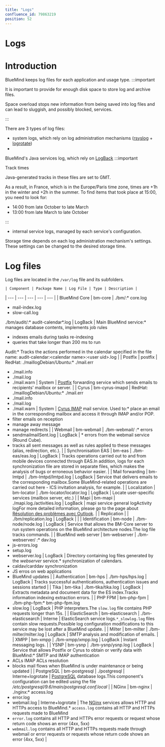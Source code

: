 ```yaml
---
title: "Logs"
confluence_id: 79863219
position: 52
---
```

# Logs


# Introduction

BlueMind keeps log files for each application and usage type.
:::important

It is important to provide for enough disk space to store log and archive files.

Space overload stops new information from being saved into log files and can lead to sluggish, and possibly blocked, services.

:::


There are 3 types of log files:

- system logs, which rely on log administration mechanisms ([rsyslog](http://www.rsyslog.com/) + [logrotate](https://linux.die.net/man/8/logrotate))
- 
BlueMind's Java services log, which rely on [LogBack](https://logback.qos.ch/)
:::important

Track times

Java-generated tracks in these files are set to GMT.

As a result, in France, which is in the Europe/Paris time zone, times are +1h in the winter and +2h in the summer. To find items that took place at 15:00, you need to look for:

  - 14:00 from late October to late March
  - 13:00 from late March to late October

:::
- internal service logs, managed by each service's configuration.


Storage time depends on each log administration mechanism's settings. These settings can be changed to the desired storage time.

# Log files

Log files are located in the `/var/log` file and its subfolders.


    | Component | Package Name | Log File | Type | Description |
| --- | --- | --- | --- | --- |
| BlueMind Core | bm-core | ./bm/:* core.log
* mail-index.log
* slow-call.log

./bm/audit/:* audit-calendar*.log
 | LogBack | Main BlueMind service:* manages database contents, implements job rules
* indexes emails during tasks re-indexing
* queries that take longer than 200 ms to run

Audit:* Tracks the actions performed in the calendar specified in the file name: audit-calendar:&lt;calendar name>:&lt;user uid>.log
 |
| Postfix | postfix | RedHat: ./maillogDebian/Ubuntu:* ./mail.err
* ./mail.info
* ./mail.log
* ./mail.warn
 | System | [Postfix](http://postfix.org/) forwarding service which sends emails to recipients' mailbox or server. |
| Cyrus | bm-cyrus-imapd | RedHat: ./maillogDebian/Ubuntu:* ./mail.err
* ./mail.info
* ./mail.log
* ./mail.warn
 | System | [Cyrus IMAP](https://www.cyrusimap.org/) mail service. Used to:* place an email in the corresponding mailbox and access it through IMAP and/or POP.
* filter emails on reception
* manage away message
* manage redirects
 |
| Webmail | bm-webmail | ./bm-webmail/ :* errors
* sendmailmailSent.log
 | LogBack | * errors from the webmail service (Round Cube).
* tracks all sent messages as well as rules applied to these messages (alias, redirection, etc.).
 |
| Synchronisation EAS | bm-eas | ./bm-eas/eas.log | LogBack | Tracks operations carried out to and from mobile devices connected through EAS.In addition, logs for each synchronization file are stored in separate files, which makes the analysis of bugs or erroneous behavior easier. |
| Mail forwarding | bm-lmtpd | ./bm-lmtpd/lmtpd.log | LogBack | Service that delivers emails to the corresponding mailbox.Some BlueMind-related operations are carried out here - ICS invitation analysis, for example. |
| Localization | bm-locator | ./bm-locator/locator.log | LogBack | Locate user-specific services (mailbox server, etc.) |
| Mapi | bm-mapi | ./mapi.log./activities.log | LogBack | mapi service general logActivity logFor more detailed information, please go to the page about [Résolution des problèmes avec Outlook](https://forge.bluemind.net/confluence/display/BM40/Resolution+des+problemes+avec+Outlook). |
| Replication |  | ./bm/replication.log | LogBack |  |
| Identification | bm-node | ./bm-node/node.log | LogBack | Service that allows the BM-Core server to run system operations on the BlueMind architecture nodes.The log file tracks commands. |
| BlueMind web server | bm-webserver | ./bm-webserver/ :* dav.log
* js-errors.log
* setup.log
* webserver.log
 | LogBack | Directory containing log files generated by the *webserver* service.* synchronization of calendars.
* caldav/carddav synchronization
* JS erros on web applications
* BlueMind updates
 |
| Authentication | bm-hps | ./bm-hps/hps.log | LogBack | Tracks successful authentications, authentication issues and sessions started |
| Tika | bm-tika | ./bm-tika/tika.log | LogBack | Extracts metadata and document data for the ES index.Tracks information indexing extraction errors. |
| PHP FPM | bm-php-fpm | ./bm-php-fpm:* bm-php-fpm.log
* slow.log
 | LogBack | PHP interpreters.The `slow.log` file contains PHP requests longer than 15s. |
| ElasticSearch | bm-elasticsearch | ./bm-elasticsearch | Interne | ElasticSearch service logs.`*_slowlog.log` files contain slow requests.Possible log configuration modifications to this service may be lost after a BlueMind update. |
| Milter | bm-milter | ./bm-milter/milter.log | LogBack | SMTP analysis and modification of emails. |
| XMPP | bm-xmpp | ./bm-xmpp/xmpp.log | LogBack | Instant messaging logs. |
| YSNP | bm-ysnp | ./bm-ysnp/ysnp.log | LogBack | Service that allows Postfix or Cyrus to obtain or verify data with BlueMind:* SMTP and IMAP authentication
* ACLs IMAP ACLs resolution
* blocks mail flows when BlueMind is under maintenance or being updated
 |
| PostgreSQL | bm-postgresql | ./postgresql | Interne+logrotate | [PostgreSQL](http://postgresql.org/) database logs.This component's configuration can be edited using the file */etc/postgresql/9.6/main/postgresql.conf.local* |
| NGinx | bm-nginx | ./nginx:* access.log
* error.log
* webmail.log
 | Interne+logrotate | The [NGinx](http://nginx.org/) services allows HTTP and HTTPs access to BlueMind.* `access.log` contains all HTTP and HTTPs requests made to BlueMind
* `error.log` contains all HTTP and HTTPs error requests or request whose return code shows an error (4xx, 5xx)
* `webmail.log` contains all HTTP and HTTPs requests made through webmail or error requests or requests whose return code shows an error (4xx, 5xx)
 |


